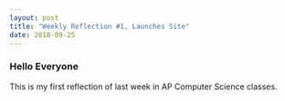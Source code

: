 ```yaml
---
layout: post
title: "Weekly Reflection #1, Launches Site"
date: 2018-09-25
---
```

<h3>Hello Everyone</h3>
<p>This is my first reflection of last week in AP Computer Science classes. </p>
